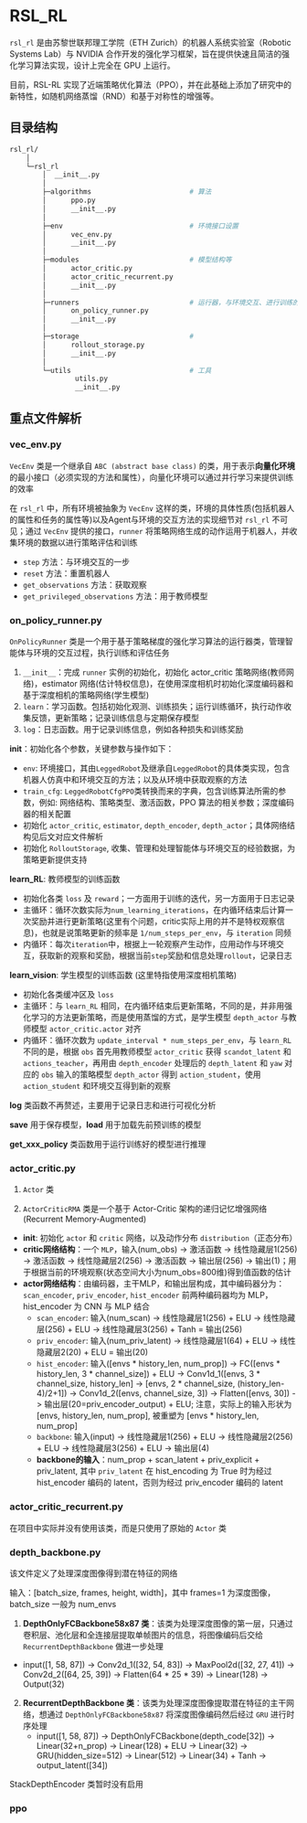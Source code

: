 # RSL_RL

`rsl_rl` 是由苏黎世联邦理工学院（ETH Zurich）的机器人系统实验室（Robotic Systems Lab）与 NVIDIA 合作开发的强化学习框架，旨在提供快速且简洁的强化学习算法实现，设计上完全在 GPU 上运行。

目前，RSL-RL 实现了近端策略优化算法（PPO），并在此基础上添加了研究中的新特性，如随机网络蒸馏（RND）和基于对称性的增强等。

## 目录结构

```bash
rsl_rl/
    │
    └─rsl_rl
        │  __init__.py
        │
        ├─algorithms                        # 算法
        │      ppo.py
        │      __init__.py
        │
        ├─env                               # 环境接口设置
        │      vec_env.py
        │      __init__.py
        │
        ├─modules                           # 模型结构等
        │      actor_critic.py
        │      actor_critic_recurrent.py
        │      __init__.py
        │
        ├─runners                           # 运行器，与环境交互、进行训练的核心
        │      on_policy_runner.py
        │      __init__.py
        │
        ├─storage                           # 
        │      rollout_storage.py
        │      __init__.py
        │
        └─utils                             # 工具
                utils.py
                __init__.py
```

## 重点文件解析

### vec_env.py 

`VecEnv` 类是一个继承自 `ABC (abstract base class)` 的类，用于表示**向量化环境**的最小接口（必须实现的方法和属性），向量化环境可以通过并行学习来提供训练的效率

在 `rsl_rl` 中，所有环境被抽象为 `VecEnv` 这样的类，环境的具体性质(包括机器人的属性和任务的属性等)以及Agent与环境的交互方法的实现细节对 `rsl_rl` 不可见；通过 `VecEnv` 提供的接口，`runner` 将策略网络生成的动作运用于机器人，并收集环境的数据以进行策略评估和训练

- `step` 方法：与环境交互的一步
- `reset` 方法：重置机器人
- `get_observations` 方法：获取观察
- `get_privileged_observations` 方法：用于教师模型

### on_policy_runner.py

`OnPolicyRunner` 类是一个用于基于策略梯度的强化学习算法的运行器类，管理智能体与环境的交互过程，执行训练和评估任务

1. `__init__`：完成 `runner` 实例的初始化，初始化 actor_critic 策略网络(教师网络)，estimator 网络(估计特权信息)，在使用深度相机时初始化深度编码器和基于深度相机的策略网络(学生模型)
2. `learn`：学习函数。包括初始化观测、训练损失；运行训练循环，执行动作收集反馈，更新策略；记录训练信息与定期保存模型
3. `log`：日志函数。用于记录训练信息，例如各种损失和训练奖励

**__init__**：初始化各个参数，关键参数与操作如下：
 - `env`: 环境接口，其由`LeggedRobot`及继承自`LeggedRobot`的具体类实现，包含机器人仿真中和环境交互的方法；以及从环境中获取观察的方法
 - `train_cfg`: `LeggedRobotCfgPPO`类转换而来的字典，包含训练算法所需的参数，例如: 网络结构、策略类型、激活函数，PPO 算法的相关参数；深度编码器的相关配置
 - 初始化 `actor_critic`, `estimator`, `depth_encoder`, `depth_actor`；具体网络结构见后文对应文件解析
 - 初始化 `RolloutStorage`, 收集、管理和处理智能体与环境交互的经验数据，为策略更新提供支持

**learn_RL**: 教师模型的训练函数
 - 初始化各类 `loss` 及 `reward`；一方面用于训练的迭代，另一方面用于日志记录
 - 主循环：循环次数实际为`num_learning_iterations`，在内循环结束后计算一次奖励并进行更新策略(这里有个问题，critic实际上用的并不是特权观察信息)，也就是说策略更新的频率是 `1/num_steps_per_env`，与 `iteration` 同频
 - 内循环：每次`iteration`中，根据上一轮观察产生动作，应用动作与环境交互，获取新的观察和奖励，根据当前`step`奖励和信息处理`rollout`，记录日志

**learn_vision**: 学生模型的训练函数 (这里特指使用深度相机策略)
 - 初始化各类缓冲区及 `loss`
 - 主循环：与 `learn_RL` 相同，在内循环结束后更新策略，不同的是，并非用强化学习的方法更新策略，而是使用蒸馏的方式，是学生模型 `depth_actor` 与教师模型 `actor_critic.actor` 对齐
 - 内循环：循环次数为 `update_interval * num_steps_per_env`，与 `learn_RL` 不同的是，根据 `obs` 首先用教师模型 `actor_critic` 获得 `scandot_latent` 和 `actions_teacher`，再用由 `depth_encoder` 处理后的 `depth_latent` 和 `yaw` 对应的 `obs` 输入的策略模型 `depth_actor` 得到 `action_student`，使用 `action_student` 和环境交互得到新的观察

**log** 类函数不再赘述，主要用于记录日志和进行可视化分析

**save** 用于保存模型，**load** 用于加载先前预训练的模型

**get_xxx_policy** 类函数用于运行训练好的模型进行推理

### actor_critic.py

1. `Actor` 类

2. `ActorCriticRMA` 类是一个基于 Actor-Critic 架构的递归记忆增强网络(Recurrent Memory-Augmented)
 - **__init__**: 初始化 `actor` 和 `critic` 网络，以及动作分布 `distribution`（正态分布）
 - **critic网络结构**：一个 `MLP`，输入(num_obs) -> 激活函数 -> 线性隐藏层1(256) -> 激活函数 -> 线性隐藏层2(256) -> 激活函数 -> 输出层(256) -> 输出(1)；用于根据当前的环境观察(状态空间大小为num_obs=800维)得到值函数的估计
 - **actor网络结构**：由编码器，主干MLP，和输出层构成，其中编码器分为：`scan_encoder`, `priv_encoder`, `hist_encoder` 前两种编码器均为 MLP，hist_encoder 为 CNN 与 MLP 结合
   - `scan_encoder`: 输入(num_scan) -> 线性隐藏层1(256) + ELU -> 线性隐藏层(256) + ELU -> 线性隐藏层3(256) + Tanh = 输出(256)
   - `priv_encoder`: 输入(num_priv_latent) -> 线性隐藏层1(64) + ELU -> 线性隐藏层2(20) + ELU = 输出(20)
   - `hist_encoder`: 输入([envs * history_len, num_prop]) -> FC([envs * history_len, 3 * channel_size]) + ELU -> Conv1d_1([envs, 3 * channel_size, history_len] -> [envs, 2 * channel_size, (history_len-4)/2+1]) -> Conv1d_2([envs, channel_size, 3]) -> Flatten([envs, 30]) -> 输出层(20=priv_encoder_output) + ELU; 注意，实际上的输入形状为 [envs, history_len, num_prop], 被重塑为 [envs * history_len, num_prop]
   - `backbone`: 输入(input) -> 线性隐藏层1(256) + ELU -> 线性隐藏层2(256) + ELU -> 线性隐藏层3(256) + ELU -> 输出层(4)
   - **backbone的输入**：num_prop + scan_latent + priv_explicit + priv_latent, 其中 `priv_latent` 在 hist_encoding 为 True 时为经过 hist_encoder 编码的 latent，否则为经过 priv_encoder 编码的 latent


### actor_critic_recurrent.py

在项目中实际并没有使用该类，而是只使用了原始的 `Actor` 类

### depth_backbone.py

该文件定义了处理深度图像得到潜在特征的网络

输入：[batch_size, frames, height, width]，其中 frames=1 为深度图像，batch_size 一般为 num_envs

1. **DepthOnlyFCBackbone58x87 类**：该类为处理深度图像的第一层，只通过卷积层、池化层和全连接层提取单帧图片的信息，将图像编码后交给 `RecurrentDepthBackbone` 做进一步处理
  - input([1, 58, 87]) -> Conv2d_1([32, 54, 83]) -> MaxPool2d([32, 27, 41]) -> Conv2d_2([64, 25, 39]) -> Flatten(64 * 25 * 39) -> Linear(128) -> Output(32)


2. **RecurrentDepthBackbone 类**：该类为处理深度图像提取潜在特征的主干网络，想通过 `DepthOnlyFCBackbone58x87` 将深度图像编码然后经过 `GRU` 进行时序处理
   - input([1, 58, 87]) -> DepthOnlyFCBackbone(depth_code[32]) -> Linear(32+n_prop) -> Linear(128) + ELU -> Linear(32) -> GRU(hidden_size=512) -> Linear(512) -> Linear(34) + Tanh -> output_latent([34])

StackDepthEncoder 类暂时没有启用

### ppo